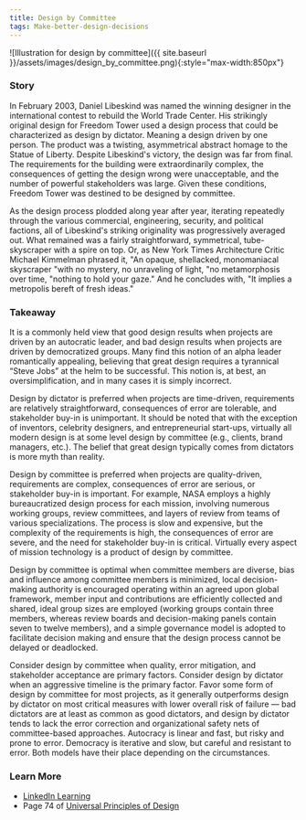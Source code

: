 ```yaml
---
title: Design by Committee
tags: Make-better-design-decisions
---
```


![Illustration for design by committee]({{ site.baseurl }}/assets/images/design_by_committee.png){:style="max-width:850px"}

<!--more-->

### Story

In February 2003, Daniel Libeskind was named the winning designer in the international contest to rebuild the World Trade Center. His strikingly original design for Freedom Tower used a design process that could be characterized as design by dictator. Meaning a design driven by one person. The product was a twisting, asymmetrical abstract homage to the Statue of Liberty. Despite Libeskind's victory, the design was far from final. The requirements for the building were extraordinarily complex, the consequences of getting the design wrong were unacceptable, and the number of powerful stakeholders was large. Given these conditions, Freedom Tower was destined to be designed by committee.

As the design process plodded along year after year, iterating repeatedly through the various commercial, engineering, security, and political factions, all of Libeskind's striking originality was progressively averaged out. What remained was a fairly straightforward, symmetrical, tube-skyscraper with a spire on top. Or, as New York Times Architecture Critic Michael Kimmelman phrased it, "An opaque, shellacked, monomaniacal skyscraper "with no mystery, no unraveling of light, "no metamorphosis over time, "nothing to hold your gaze." And he concludes with, "It implies a metropolis bereft of fresh ideas."

### Takeaway

It is a commonly held view that good design results when projects are driven by an autocratic leader, and bad design results when projects are driven by democratized groups. Many find this notion of an alpha leader romantically appealing, believing that great design requires a tyrannical “Steve Jobs” at the helm to be successful. This notion is, at best, an oversimplification, and in many cases it is simply incorrect.

Design by dictator is preferred when projects are time-driven, requirements are relatively straightforward, consequences of error are tolerable, and stakeholder buy-in is unimportant. It should be noted that with the exception of inventors, celebrity designers, and entrepreneurial start-ups, virtually all modern design is at some level design by committee (e.g., clients, brand managers, etc.). The belief that great design typically comes from dictators is more myth than reality.

Design by committee is preferred when projects are quality-driven, requirements are complex, consequences of error are serious, or stakeholder buy-in is important. For example, NASA employs a highly bureaucratized design process for each mission, involving numerous working groups, review committees, and layers of review from teams of various specializations. The process is slow and expensive, but the complexity of the requirements is high, the consequences of error are severe, and the need for stakeholder buy-in is critical. Virtually every aspect of mission technology is a product of design by committee.

Design by committee is optimal when committee members are diverse, bias and influence among committee members is minimized, local decision-making authority is encouraged operating within an agreed upon global framework, member input and contributions are efficiently collected and shared, ideal group sizes are employed (working groups contain three members, whereas review boards and decision-making panels contain seven to twelve members), and a simple governance model is adopted to facilitate decision making and ensure that the design process cannot be delayed or deadlocked.

Consider design by committee when quality, error mitigation, and stakeholder acceptance are primary factors. Consider design by dictator when an aggressive timeline is the primary factor. Favor some form of design by committee for most projects, as it generally outperforms design by dictator on most critical measures with lower overall risk of failure — bad dictators are at least as common as good dictators, and design by dictator tends to lack the error correction and organizational safety nets of committee-based approaches. Autocracy is linear and fast, but risky and prone to error. Democracy is iterative and slow, but careful and resistant to error. Both models have their place depending on the circumstances.

### Learn More

* [LinkedIn Learning](https://www.linkedin.com/learning/universal-principles-of-design/feature-creep)
* Page 74 of [Universal Principles of Design](https://www.amazon.com/exec/obidos/ASIN/1592535879/amsi-20)
